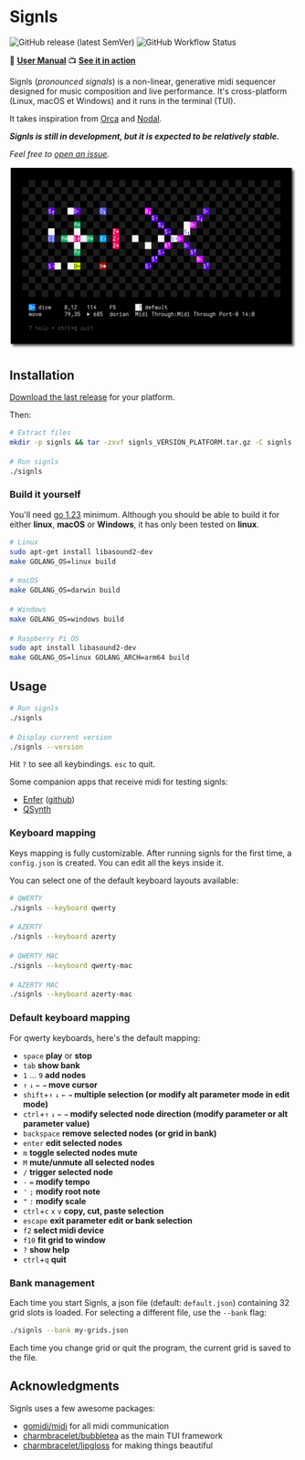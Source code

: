 # Signls

![GitHub release (latest SemVer)](https://img.shields.io/github/v/release/emprcl/signls) ![GitHub Workflow Status](https://img.shields.io/github/actions/workflow/status/emprcl/signls/build.yml)

:notebook: **[User Manual](https://empr.cl/signls/)**
:tv: **[See it in action](https://www.youtube.com/watch?v=N2jTlwaZbgk)**

Signls (_pronounced signals_) is a non-linear, generative midi sequencer designed for music composition and live performance. It's cross-platform (Linux, macOS et Windows) and it runs in the terminal (TUI).

It takes inspiration from [Orca](https://100r.co/site/orca.html) and [Nodal](https://nodalmusic.com/).

**_Signls is still in development, but it is expected to be relatively stable._**

_Feel free to [open an issue](https://github.com/emprcl/signls/issues/new)._

![signls screenshot](/docs/screenshot.png)

## Installation

[Download the last release](https://github.com/emprcl/signls/releases) for your platform.

Then:
```sh
# Extract files
mkdir -p signls && tar -zxvf signls_VERSION_PLATFORM.tar.gz -C signls

# Run signls
./signls
```

### Build it yourself

You'll need [go 1.23](https://go.dev/dl/) minimum.
Although you should be able to build it for either **linux**, **macOS** or **Windows**, it has only been tested on **linux**.

```sh
# Linux
sudo apt-get install libasound2-dev
make GOLANG_OS=linux build

# macOS
make GOLANG_OS=darwin build

# Windows
make GOLANG_OS=windows build

# Raspberry Pi OS
sudo apt install libasound2-dev
make GOLANG_OS=linux GOLANG_ARCH=arm64 build
```

## Usage

```sh
# Run signls
./signls

# Display current version
./signls --version
```

Hit `?` to see all keybindings. `esc` to quit.

Some companion apps that receive midi for testing signls:
 - [Enfer](https://neauoire.github.io/Enfer/) ([github](https://github.com/neauoire/Enfer))
 - [QSynth](https://qsynth.sourceforge.io/)

### Keyboard mapping

Keys mapping is fully customizable. After running signls for the first time, a `config.json` is created.
You can edit all the keys inside it.

You can select one of the default keyboard layouts available:
```sh
# QWERTY
./signls --keyboard qwerty

# AZERTY
./signls --keyboard azerty

# QWERTY MAC
./signls --keyboard qwerty-mac

# AZERTY MAC
./signls --keyboard azerty-mac
```

### Default keyboard mapping

For qwerty keyboards, here's the default mapping:

 - `space` **play** or **stop**
 - `tab` **show bank**
 - `1` ... `9` **add nodes**
 - `↑` `↓` `←` `→` **move cursor**
 - `shift`+`↑` `↓` `←` `→` **multiple selection (or modify alt parameter mode in edit mode)**
 - `ctrl`+`↑` `↓` `←` `→` **modify selected node direction (modify parameter or alt parameter value)**
 - `backspace` **remove selected nodes (or grid in bank)**
 - `enter` **edit selected nodes**
 - `m` **toggle selected nodes mute**
 - `M` **mute/unmute all selected nodes**
 - `/` **trigger selected node**
 - `-` `=` **modify tempo**
 - `'` `;` **modify root note**
 - `"` `:` **modify scale**
 - `ctrl`+`c` `x` `v`  **copy, cut, paste selection**
 - `escape` **exit parameter edit or bank selection**
 - `f2` **select midi device**
 - `f10` **fit grid to window**
 - `?` **show help**
 - `ctrl`+`q` **quit**

### Bank management

Each time you start Signls, a json file (default: `default.json`) containing 32 grid slots is loaded.
For selecting a different file, use the `--bank` flag:
```sh
./signls --bank my-grids.json
```

Each time you change grid or quit the program, the current grid is saved to the file.

## Acknowledgments

Signls uses a few awesome packages:
 - [gomidi/midi](https://gitlab.com/gomidi/midi) for all midi communication
 - [charmbracelet/bubbletea](https://github.com/charmbracelet/bubbletea) as the main TUI framework
 - [charmbracelet/lipgloss](https://github.com/charmbracelet/lipgloss) for making things beautiful
